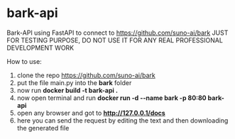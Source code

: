 # bark-api
Bark-API using FastAPI to connect to https://github.com/suno-ai/bark
JUST FOR TESTING PURPOSE, DO NOT USE IT FOR ANY REAL PROFESSIONAL DEVELOPMENT WORK
  
How to use:
  1. clone the repo https://github.com/suno-ai/bark
  2. put the file main.py into the **bark** folder
  3. now run **docker build -t bark-api .** 
  4. now open terminal and run **docker run -d --name bark -p 80:80 bark-api**
  5. open any browser and got to **http://127.0.0.1/docs**
  6. here you can send the request by editing the text and then downloading the generated file
